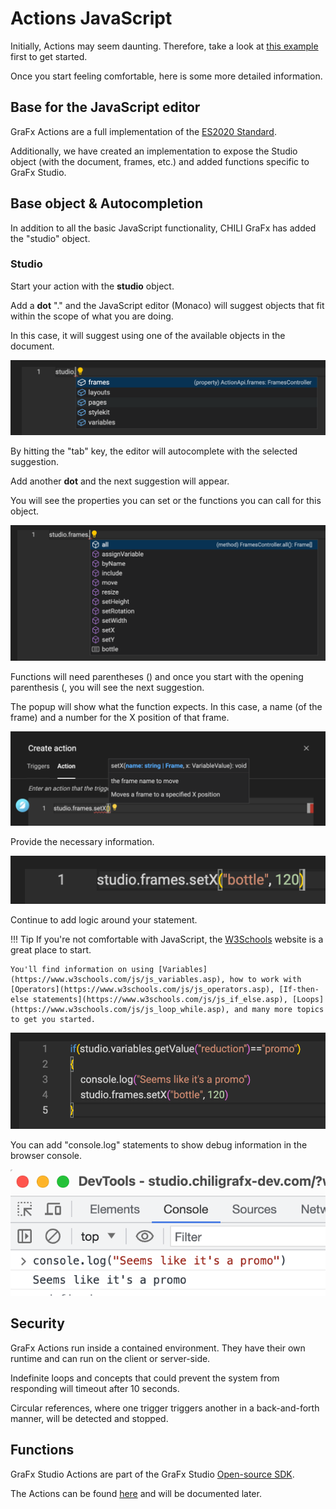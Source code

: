# Actions JavaScript

Initially, Actions may seem daunting. Therefore, take a look at [this example](../../../../GraFx-Studio/guides/actions/create/) first to get started.

Once you start feeling comfortable, here is some more detailed information.

## Base for the JavaScript editor

GraFx Actions are a full implementation of the [ES2020 Standard](https://262.ecma-international.org/11.0/).

Additionally, we have created an implementation to expose the Studio object (with the document, frames, etc.) and added functions specific to GraFx Studio.

## Base object & Autocompletion

In addition to all the basic JavaScript functionality, CHILI GraFx has added the "studio" object.

### Studio

Start your action with the **studio** object.

Add a **dot** "." and the JavaScript editor (Monaco) will suggest objects that fit within the scope of what you are doing.

In this case, it will suggest using one of the available objects in the document.

![screen](js1.png)

By hitting the "tab" key, the editor will autocomplete with the selected suggestion.

Add another **dot** and the next suggestion will appear.

You will see the properties you can set or the functions you can call for this object.

![screen](js2.png)

Functions will need parentheses () and once you start with the opening parenthesis (, you will see the next suggestion.

The popup will show what the function expects. In this case, a name (of the frame) and a number for the X position of that frame.

![screen](js3.png)

Provide the necessary information.

![screen](js4.png)

Continue to add logic around your statement.

!!! Tip
    If you're not comfortable with JavaScript, the [W3Schools](https://www.w3schools.com/js/default.asp) website is a great place to start.
    
    You'll find information on using [Variables](https://www.w3schools.com/js/js_variables.asp), how to work with [Operators](https://www.w3schools.com/js/js_operators.asp), [If-then-else statements](https://www.w3schools.com/js/js_if_else.asp), [Loops](https://www.w3schools.com/js/js_loop_while.asp), and many more topics to get you started.

![screen](js5.png)

You can add "console.log" statements to show debug information in the browser console.

![screen](js6.png)

## Security

GraFx Actions run inside a contained environment.
They have their own runtime and can run on the client or server-side.

Indefinite loops and concepts that could prevent the system from responding will timeout after 10 seconds.

Circular references, where one trigger triggers another in a back-and-forth manner, will be detected and stopped.

## Functions

GraFx Studio Actions are part of the GraFx Studio [Open-source SDK](https://github.com/chili-publish/studio-sdk).

The Actions can be found [here](https://github.com/chili-publish/studio-sdk/blob/main/types/Actions.d.ts) and will be documented later.